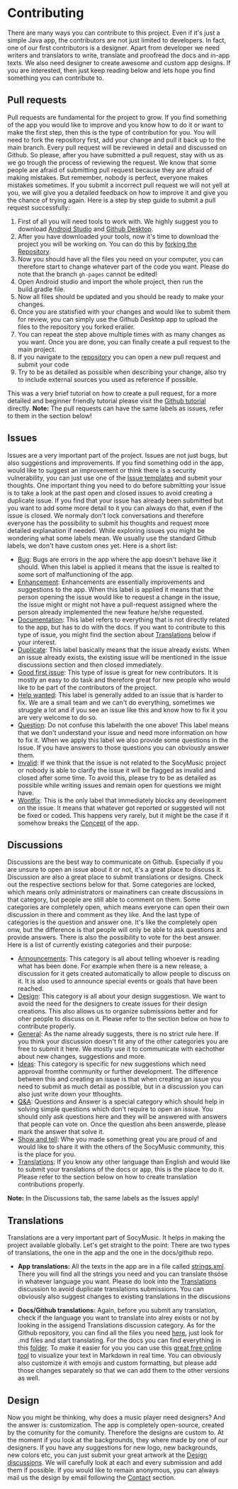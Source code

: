 # Contributing
There are many ways you can contribute to this project. Even if it's just a simple Java app, the contributors are not just limited to developers. In fact, one of our first contributors is a designer.
Apart from developer we need writers and translators to write, translate and proofread the docs and in-app texts. We also need designer to create awesome and custom app designs.
If you are interested, then just keep reading below and lets hope you find something you can contribute to.

## Pull requests
Pull requests are fundamental for the project to grow. If you find something of the app you would like to improve and you know how to do it or want to make the first step, then this is the type of contribution for you.
You will need to fork the repository first, add your change and pull it back up to the main branch.
Every pull request will be reviewed in detail and discussed on Github. So please, after you have submitted a pull request, stay with us as we go trough the process of reviewing the request.
We know that some people are afraid of submitting pull request because they are afraid of making mistakes. But remember, nobody is perfect, everyone makes mistakes sometimes. If you submit a incorrect pull request we will not yell at you, we will give you a detailed feedback on how to improve it and give you the chance of trying again.
Here is a step by step guide to submit a pull request successfully:
1. First of all you will need tools to work with. We highly suggest you to download [Android Studio](https://developer.android.com/studio/install) and [Github Desktop](https://desktop.github.com/).
2. After you have downloaded your tools, now it's time to download the project you will be working on. You can do this by [forking the Repository](https://docs.github.com/en/get-started/quickstart/fork-a-repo).
3. Now you should have all the files you need on your computer, you can therefore start to change whatever part of the code you want. Please do note that the branch `gh-pages` cannot be edited!
4. Open Android studio and import the whole project, then run the build.gradle file.
5. Now all files should be updated and you should be ready to make your changes.
6. Once you are statisfied with your changes and would like to submit them for review, you can simply use the Github Desktop app to upload the files to the repository you forked eralier.
7. You can repeat the step above multiple times with as many changes as you want. Once you are done, you can finally create a pull request to the main project. 
8. If you navigate to the [repository](https://github.com/Benji377/SocyMusic/pulls) you can open a new pull request and submit your code
9. Try to be as detailed as possible when describing your change, also try to include external sources you used as reference if possible.

This was a very brief tutorial on how to create a pull request, for a more detailed and beginner friendly tutorial please visit the [Github tutorial](https://docs.github.com/en/github/collaborating-with-pull-requests/proposing-changes-to-your-work-with-pull-requests/creating-a-pull-request) directly.
**Note:** The pull requests can have the same labels as issues, refer to them in the section below!

## Issues
Issues are a very important part of the project. Issues are not just bugs, but also suggestions and improvements.
If you find something odd in the app, would like to suggest an improvement or think there is a security vulnerability, you can just use one of the [Issue templates](https://github.com/Benji377/SocyMusic/issues/new/choose) and submit your thoughts.
One important thing you need to do before submitting your issue is to take a look at the past open and closed issues to avoid creating a duplicate issue. If you find that your issue has already been submitted but you want to add some more detail to it you can always do that, even if the issue is closed. We normaly don't lock conversations and therefore everyone has the possibility to submit his thoughts and request more detailed explanation if needed.
While exploring issues you might be wondering what some labels mean. We usually use the standard Github labels, we don't have custom ones yet.
Here is a short list:
- [Bug](https://github.com/Benji377/SocyMusic/issues?q=is%3Aopen+is%3Aissue+label%3Abug): Bugs are errors in the app where the app doesn't behave like it should. When this label is applied it means that the issue is realted to some sort of malfunctioning of the app.
- [Enhancement](https://github.com/Benji377/SocyMusic/issues?q=is%3Aopen+is%3Aissue+label%3Aenhancement): Enhancements are essentially improvements and suggestions to the app. When this label is applied it means that the person opening the issue would like to request a change in the issue, the issue might or might not have a pull-request assigned where the person already implemented the new feature he/she requested.
- [Documentation](https://github.com/Benji377/SocyMusic/issues?q=is%3Aopen+is%3Aissue+label%3Adocumentation): This label refers to everything that is not directly related to the app, but has to do with the docs. If you want to contribute to this type of issue, you might find the section about [Translations](#translations) below if your interest.
- [Duplicate](https://github.com/Benji377/SocyMusic/issues?q=is%3Aopen+is%3Aissue+label%3Aduplicate): This label basically means that the issue already exists. When an issue already exists, the existing issue will be mentioned in the issue discussions section and then closed immediately.
- [Good first issue](https://github.com/Benji377/SocyMusic/issues?q=is%3Aopen+is%3Aissue+label%3A%22good+first+issue%22): This type of issue is great for new contributors. It is mostly an easy to do task and therefore great for new people who would like to be part of the contributors of the project.
- [Help wanted](https://github.com/Benji377/SocyMusic/issues?q=is%3Aopen+is%3Aissue+label%3A%22help+wanted%22): This label is generally added to an issue that is harder to fix. We are a small team and we can't do everything, sometimes we struggle a lot and if you see an issue like this and know how to fix it you are very welcome to do so.
- [Question](https://github.com/Benji377/SocyMusic/issues?q=is%3Aopen+is%3Aissue+label%3Aquestion): Do not confuse this labelwith the one above! This label means that we don't understand your issue and need more information on how to fix it. When we apply this label we also provide some questions in the issue. If you have answers to those questions you can obviously answer them.
- [Invalid](https://github.com/Benji377/SocyMusic/issues?q=is%3Aopen+is%3Aissue+label%3Ainvalid): If we think that the issue is not related to the SocyMusic project or nobody is able to clarify the issue it will be flagged as invalid and closed after some time. To avoid this, please try to be as detailed as possible while writing issues and remain open for questions we might have.
- [Wontfix](https://github.com/Benji377/SocyMusic/issues?q=is%3Aopen+is%3Aissue+label%3Awontfix): This is the only label that immediately blocks any development on the issue. It means that whatever got reported or suggested will not be fixed or coded. This happens very rarely, but it might be the case if it somehow breaks the [Concept](./information/#concept-and-goals) of the app.

## Discussions
Discussions are the best way to communicate on Github. Especially if you are unsure to open an issue about it or not, it's a great place to discuss it. Discussion are also a great place to submit translations or designs. Check out the respective sections below for that. 
Some categories are locked, which means only administrators or mainatiners can create discussions in that category, but people are still able to comment on them. Some categories are completely open, which means everyone can open their own discussion in there and comment as they like. And the last type of categories is the question and answer one. It's like the completely open onw, but the difference is that people will only be able to ask questions and provide answers. There is also the possibility to vote for the best answer.
Here is a list of currently existing categories and their purpose:
- [Announcements](https://github.com/Benji377/SocyMusic/discussions/categories/announcements): This category is all about telling whoever is reading what has been done. For example when there is a new release, a discussion for it gets created automatically to allow people to discuss on it. It is also used to announce special events or goals that have been reached.
- [Design](https://github.com/Benji377/SocyMusic/discussions/categories/designs): This category is all about your design suggestiosn. We want to avoid the need for the designers to create issues for their design creations. This also allows us to organize submissions better and for oher people to discuss on it. Please refer to the section below on how to contribute properly.
- [General](https://github.com/Benji377/SocyMusic/discussions/categories/general): As the name already suggests, there is no strict rule here. If you think your discussion doesn't fit any of the other categories you are free to submit it here. We mostly use it to communicate with eachother about new changes, suggestions and more.
- [Ideas](https://github.com/Benji377/SocyMusic/discussions/categories/ideas): This category is specific for new suggestions which need approval fromthe community or further development. The difference between this and creating an issue is that when creating an issue you need to submit as much detail as possible, but in a discussion you can also just write down your tthoughts.
- [Q&A](https://github.com/Benji377/SocyMusic/discussions/categories/q-a): Questions and Answer is a special category which should help in solving simple questions which don't require to open an issue. You should only ask questions here and they will be answered with answers that people can vote on. Once the question ahs been answerde, please mark the answer that solve it.
- [Show and tell](https://github.com/Benji377/SocyMusic/discussions/categories/show-and-tell): Whe you made something great you are proud of and would like to share it with the others of the SocyMusic community, this is the place for you.
- [Translations](https://github.com/Benji377/SocyMusic/discussions/categories/translations): If you know any other language than English and would like to submit your translations of the docs or app, this is the place to do it. Please refer to the section below on how to create translation contributions properly.
 
**Note:** In the Discussions tab, the same labels as the Issues apply!

## Translations
Translations are a very important part of SocyMusic. It helps in making the project available globally. Let's get straight to the point: There are two types of translations, the one in the app and the one in the docs/github repo.

- **App translations:**
All the texts in the app are in a file called [strings.xml](https://github.com/Benji377/SocyMusic/blob/main/app/src/main/res/values/strings.xml). There you will find all the strings you need and you can translate thsóse in whatever language you want. Please do look into the [Translations](https://github.com/Benji377/SocyMusic/discussions/categories/translations) discussion to avoid duplicate translations submissions. You can obviously also suggest changes to existing translations in the discusions

- **Docs/Github translations:**
Again, before you submit any translation, check if the language you want to translate into alrey exists or not by looking in the assigend Translations discussion category. 
As for the Github repository, you can find all the files you need [here](https://github.com/Benji377/SocyMusic), just look for .md files and start translating. For the docs you can find everything in this [folder](https://github.com/Benji377/SocyMusic/tree/main/docs).
To make it easier for you you can use this [great free online tool](https://dillinger.io/) to visualize your text in Markdown in real time. You can obviously also customize it with emojis and custom formatting, but please add those changes separately so that we can add them to the other versions as well.


## Design
Now you might be thinking, why does a music player need designers? And the answer is: customization. The app is completely open-source, created by the comunity for the comunity. Therefore the designs are custom to. At the moment if you look at the backgrounds, they where made by one of our designers. If you have any suggestions for new logo, new backgrounds, new colors etc, you can just submit your great artwork at the [Design discussions](https://github.com/Benji377/SocyMusic/discussions/categories/designs). We will carefully look at each and every submission and add them if possible. If you would like to remain anonymous, ypu can always mail us the design by email following the [Contact](./other/#contact) section.
